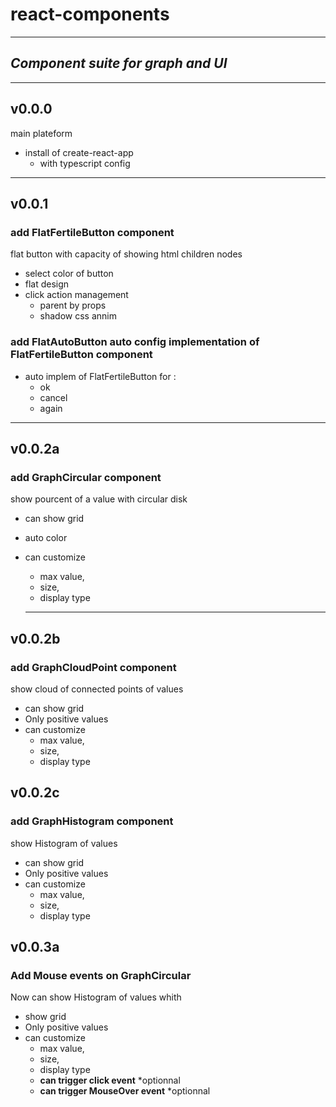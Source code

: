 # react-components

<hr/>

## *Component suite for graph and UI*

<hr/>

## v0.0.0

main plateform

* install of create-react-app
  * with typescript config

<hr/>

## v0.0.1

### add FlatFertileButton component

flat button with capacity of showing html children nodes

* select color of button
* flat design
* click action management
  * parent by props
  * shadow css annim

### add FlatAutoButton auto config implementation of FlatFertileButton component 

* auto implem of FlatFertileButton for :
  * ok
  * cancel
  * again

<hr/>

## v0.0.2a

### add GraphCircular component

show pourcent of a value with circular disk

* can show grid
* auto color
* can customize
  * max value,
  * size,
  * display type

  <hr/>

## v0.0.2b

### add GraphCloudPoint component

show cloud of connected points of values

* can show grid
* Only positive values
* can customize
  * max value,
  * size,
  * display type

## v0.0.2c

### add GraphHistogram component

show Histogram of values

* can show grid
* Only positive values
* can customize
  * max value,
  * size,
  * display type

## v0.0.3a

### Add Mouse events on GraphCircular

Now can show Histogram of values whith

* show grid
* Only positive values
* can customize
  * max value,
  * size,
  * display type
  * **can trigger click event** *optionnal
  * **can trigger MouseOver event** *optionnal
